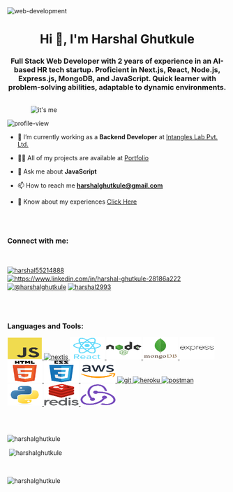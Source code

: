 
<img src="http://propulsive.in/assets/img/service-icon/dev.gif" alt="web-development" />
<h1 align="center">Hi 👋, I'm Harshal Ghutkule</h1>
<h3 align="center">Full Stack Web Developer with 2 years of experience in an AI-based HR tech startup. Proficient in
Next.js, React, Node.js, Express.js, MongoDB, and JavaScript. Quick learner with problem-solving
abilities, adaptable to dynamic environments.</h3>
<br/>
<img align="right" width="450" src="https://seotactica.com/wp-content/uploads/2020/03/expert-developers.gif" alt="it's me" />
<br/>
<p align="left"> <img src="https://komarev.com/ghpvc/?username=harshalghutkule&label=Profile%20views&color=0e75b6&style=flat" alt="profile-view" /> </p>

- 🌱 I’m currently working as a **Backend Developer** at [Intangles Lab Pvt. Ltd.](https://www.intangles.ai/)

- 👨‍💻 All of my projects are available at [Portfolio](https://harshal-portfolio.netlify.app/)

- 💬 Ask me about **JavaScript**

- 📫 How to reach me **harshalghutkule@gmail.com**

- 📄 Know about my experiences [Click Here](https://drive.google.com/file/d/1LVzHNgtMMlzG7lg5uhygdGcVA4JF9_Dz/view?usp=sharing)

<br/><br/>
<h3 align="left">Connect with me:</h3>
<br/>
<p align="left">
<a href="https://twitter.com/HarshalGhutkule" target="blank"><img align="center" src="https://raw.githubusercontent.com/rahuldkjain/github-profile-readme-generator/master/src/images/icons/Social/twitter.svg" alt="harshal55214888" height="50" width="80" /></a>
<a href="https://www.linkedin.com/in/harshal-g-28186a222" target="blank"><img align="center" src="https://raw.githubusercontent.com/rahuldkjain/github-profile-readme-generator/master/src/images/icons/Social/linked-in-alt.svg" alt="https://www.linkedin.com/in/harshal-ghutkule-28186a222" height="50" width="80" /></a>
<a href="https://medium.com/@harshalghutkule" target="blank"><img align="center" src="https://raw.githubusercontent.com/rahuldkjain/github-profile-readme-generator/master/src/images/icons/Social/medium.svg" alt="@harshalghutkule" height="50" width="80" /></a>
<a href="https://www.leetcode.com/harshal2993" target="blank"><img align="center" src="https://raw.githubusercontent.com/rahuldkjain/github-profile-readme-generator/master/src/images/icons/Social/leet-code.svg" alt="harshal2993" height="50" width="80" /></a>
</p>
<br/><br/>
<h3 align="left">Languages and Tools:</h3>
<p align="left"> 
  <a href="https://developer.mozilla.org/en-US/docs/Web/JavaScript" target="_blank" rel="noreferrer"> 
    <img margin="5px" src="https://raw.githubusercontent.com/devicons/devicon/master/icons/javascript/javascript-original.svg" alt="javascript" width="80" height="50"/> 
  </a> 
  <a href="https://nextjs.org" target="_blank" rel="noreferrer">  
   <img src="https://cdn.jsdelivr.net/gh/devicons/devicon@latest/icons/nextjs/nextjs-original.svg" alt="nextjs" width="80" height="50" />
  </a> 
  <a href="https://reactjs.org/" target="_blank" rel="noreferrer"> 
    <img margin="5px" src="https://raw.githubusercontent.com/devicons/devicon/master/icons/react/react-original-wordmark.svg" alt="react" width="80" height="50"/> 
  </a> 
  <a href="https://nodejs.org" target="_blank" rel="noreferrer"> 
    <img margin="5px" src="https://raw.githubusercontent.com/devicons/devicon/master/icons/nodejs/nodejs-original-wordmark.svg" alt="nodejs" width="80" height="50"/> 
  </a> 
  <a href="https://www.mongodb.com/" target="_blank" rel="noreferrer"> 
    <img margin="5px" src="https://raw.githubusercontent.com/devicons/devicon/master/icons/mongodb/mongodb-original-wordmark.svg" alt="mongodb" width="80" height="50"/> 
  </a> 
  <a href="https://expressjs.com" target="_blank" rel="noreferrer"> 
    <img margin="5px" src="https://raw.githubusercontent.com/devicons/devicon/master/icons/express/express-original-wordmark.svg" alt="express" width="80" height="50"/> 
  </a> 
  <a href="https://www.w3.org/html/" target="_blank" rel="noreferrer"> 
    <img margin="5px" src="https://raw.githubusercontent.com/devicons/devicon/master/icons/html5/html5-original-wordmark.svg" alt="html5" width="80" height="50"/> 
  </a> 
  <a href="https://www.w3schools.com/css/" target="_blank" rel="noreferrer"> 
    <img margin="5px" src="https://raw.githubusercontent.com/devicons/devicon/master/icons/css3/css3-original-wordmark.svg" alt="css3" width="80" height="50"/> 
  </a> 
  <a href="https://aws.amazon.com" target="_blank" rel="noreferrer"> 
    <img margin="5px" src="https://raw.githubusercontent.com/devicons/devicon/master/icons/amazonwebservices/amazonwebservices-original-wordmark.svg" alt="aws" width="80" height="50"/> 
  </a> 
  <a href="https://git-scm.com/" target="_blank" rel="noreferrer"> 
    <img margin="5px" src="https://www.vectorlogo.zone/logos/git-scm/git-scm-icon.svg" alt="git" width="80" height="50"/> 
  </a> 
  <a href="https://heroku.com" target="_blank" rel="noreferrer"> 
    <img margin="5px" src="https://www.vectorlogo.zone/logos/heroku/heroku-icon.svg" alt="heroku" width="80" height="50"/> 
  </a> 
  <a href="https://postman.com" target="_blank" rel="noreferrer"> 
    <img margin="5px" src="https://www.vectorlogo.zone/logos/getpostman/getpostman-icon.svg" alt="postman" width="80" height="50"/> 
  </a> 
  <a href="https://www.python.org" target="_blank" rel="noreferrer"> 
    <img margin="5px" src="https://raw.githubusercontent.com/devicons/devicon/master/icons/python/python-original.svg" alt="python" width="80" height="50"/> 
  </a> 
  <a href="https://redis.io" target="_blank" rel="noreferrer"> 
    <img margin="5px" src="https://raw.githubusercontent.com/devicons/devicon/master/icons/redis/redis-original-wordmark.svg" alt="redis" width="80" height="50"/> 
  </a> 
  <a href="https://redux.js.org" target="_blank" rel="noreferrer"> 
    <img margin="5px" src="https://raw.githubusercontent.com/devicons/devicon/master/icons/redux/redux-original.svg" alt="redux" width="80" height="50"/> 
  </a> 
</p>

<br/><br/>
<p><img align="center" width="1500px" height="180px" src="https://github-readme-stats.vercel.app/api/top-langs?username=harshalghutkule&show_icons=true&locale=en&layout=compact" alt="harshalghutkule" /></p>

<p>&nbsp;<img align="center" width="1500px" height="180px" src="https://github-readme-stats.vercel.app/api?username=harshalghutkule&show_icons=true&locale=en" alt="harshalghutkule"/></p>
<br/>
<p><img align="center" width="1500px" height="180px" src="https://github-readme-streak-stats.herokuapp.com/?user=harshalghutkule&" alt="harshalghutkule" /></p>
